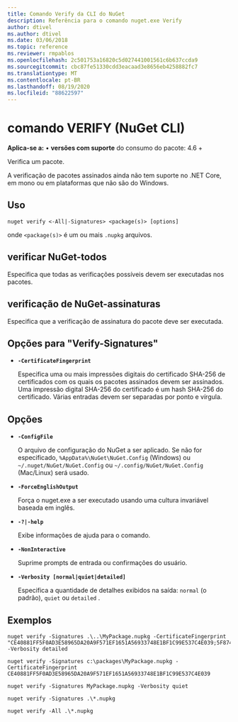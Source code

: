```yaml
---
title: Comando Verify da CLI do NuGet
description: Referência para o comando nuget.exe Verify
author: dtivel
ms.author: dtivel
ms.date: 03/06/2018
ms.topic: reference
ms.reviewer: rmpablos
ms.openlocfilehash: 2c501753a16820c5d027441001561c6b637ccda9
ms.sourcegitcommit: cbc87fe51330cdd3eacaad3e8656eb4258882fc7
ms.translationtype: MT
ms.contentlocale: pt-BR
ms.lasthandoff: 08/19/2020
ms.locfileid: "88622597"
---
```

# <a name="verify-command-nuget-cli"></a>comando VERIFY (NuGet CLI)

**Aplica-se a:** &bullet; **versões com suporte** do consumo do pacote: 4.6 +

Verifica um pacote.

A verificação de pacotes assinados ainda não tem suporte no .NET Core, em mono ou em plataformas que não são do Windows.

## <a name="usage"></a>Uso

```cli
nuget verify <-All|-Signatures> <package(s)> [options]
```

onde `<package(s)>` é um ou mais `.nupkg` arquivos.

## <a name="nuget-verify--all"></a>verificar NuGet-todos

Especifica que todas as verificações possíveis devem ser executadas nos pacotes.

## <a name="nuget-verify--signatures"></a>verificação de NuGet-assinaturas

Especifica que a verificação de assinatura do pacote deve ser executada.

## <a name="options-for-verify--signatures"></a>Opções para "Verify-Signatures"

- **`-CertificateFingerprint`**

  Especifica uma ou mais impressões digitais do certificado SHA-256 de certificados com os quais os pacotes assinados devem ser assinados. Uma impressão digital SHA-256 do certificado é um hash SHA-256 do certificado. Várias entradas devem ser separadas por ponto e vírgula.

## <a name="options"></a>Opções

- **`-ConfigFile`**

  O arquivo de configuração do NuGet a ser aplicado. Se não for especificado, `%AppData%\NuGet\NuGet.Config` (Windows) ou `~/.nuget/NuGet/NuGet.Config` ou `~/.config/NuGet/NuGet.Config` (Mac/Linux) será usado.

- **`-ForceEnglishOutput`**

  Força o nuget.exe a ser executado usando uma cultura invariável baseada em inglês.

- **`-?|-help`**

  Exibe informações de ajuda para o comando.

- **`-NonInteractive`**

  Suprime prompts de entrada ou confirmações do usuário.

- **`-Verbosity [normal|quiet|detailed]`**

  Especifica a quantidade de detalhes exibidos na saída: `normal` (o padrão), `quiet` ou `detailed` .

## <a name="examples"></a>Exemplos

```cli
nuget verify -Signatures .\..\MyPackage.nupkg -CertificateFingerprint "CE40881FF5F0AD3E58965DA20A9F571EF1651A56933748E1BF1C99E537C4E039;5F874AAF47BCB268A19357364E7FBB09D6BF9E8A93E1229909AC5CAC865802E2" -Verbosity detailed

nuget verify -Signatures c:\packages\MyPackage.nupkg -CertificateFingerprint CE40881FF5F0AD3E58965DA20A9F571EF1651A56933748E1BF1C99E537C4E039

nuget verify -Signatures MyPackage.nupkg -Verbosity quiet

nuget verify -Signatures .\*.nupkg

nuget verify -All .\*.nupkg

```